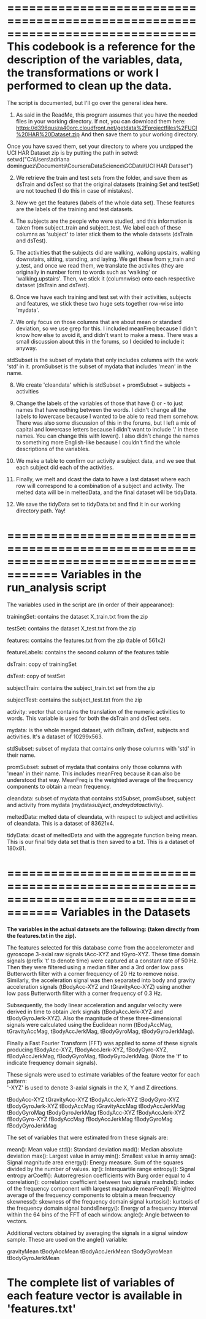 ==============================================================================
This codebook is a reference for the description of the variables, data, the transformations or work I performed to clean up the data.
==============================================================================

The script is documented, but I'll go over the general idea here.

1. As said in the ReadMe, this program assumes that you have the needed files in your working directory.
If not, you can download them here:
https://d396qusza40orc.cloudfront.net/getdata%2Fprojectfiles%2FUCI%20HAR%20Dataset.zip
And then save them to your working directory.

Once you have saved them, set your directory to where you unzipped the UCI HAR Dataset zip is by putting the path in setwd:
setwd("C:\\Users\\adriana dominguez\\Documents\\CourseraDataScience\\GCData\\UCI HAR Dataset")

2. We retrieve the train and test sets from the folder, and save them as dsTrain and dsTest so that the original datasets (training Set and testSet) are not touched (I do this in case of mistakes).

3. Now we get the features (labels of the whole data set). These features are the labels of the training and test datasets.

4. The subjects are the people who were studied, and this information is taken from subject_train and subject_test. We label each of these columns as 'subject' to later stick them to the whole datasets (dsTrain and dsTest).

5. The activities that the subjects did are walking, walking upstairs, walking downstairs, sitting, standing, and laying. We get these from y_train and y_test, and once we read them, we translate the activites (they are originally in number form) to words such as 'walking' or 'walking.upstairs'. Then, we stick it (columnwise) onto each respective dataset (dsTrain and dsTest).

6. Once we have each training and test set with their activities, subjects and features, we stick these two huge sets together row-wise into 'mydata'.

7. We only focus on those columns that are about mean or standard deviation, so we use grep for this. I included meanFreq because I didn't know how else to avoid it, and didn't want to make a mess. There was a small discussion about this in the forums, so I decided to include it anyway.

stdSubset is the subset of mydata that only includes columns with the work 'std' in it.
promSubset is the subset of mydata that includes 'mean' in the name.

8. We create 'cleandata' which is stdSubset + promSubset + subjects + activities

9. Change the labels of the variables of those that have () or - to just names that have nothing between the words. I didn't change all the labels to lowercase because I wanted to be able to read them somehow. There was also some discussion of this in the forums, but I left a mix of capital and lowercase letters because I didn't want to include '.' in these names. You can change this with lower(). I also didn't change the names to something more English-like because I couldn't find the whole descriptions of the variables.

10. We make a table to confirm our activity a subject data, and we see that each subject did each of the activities.

11. Finally, we melt and dcast the data to have a last dataset where each row will correspond to a combination of a subject and activity. The melted data will be in meltedData, and the final dataset will be tidyData.

12. We save the tidyData set to tidyData.txt and find it in our working directory path. Yay!

=====================================================================================
Variables in the run_analysis script
=====================================================================================
The variables used in the script are (in order of their appearance):

trainingSet: contains the dataset X_train.txt from the zip

testSet: contains the dataset X_test.txt from the zip

features: contains the features.txt from the zip (table of 561x2)

featureLabels: contains the second column of the features table

dsTrain: copy of trainingSet

dsTest: copy of testSet

subjectTrain: contains the subject_train.txt set from the zip

subjectTest: contains the subject_test.txt from the zip

activity: vector that contains the translation of the numeric activities to words. This variable is used for both the dsTrain and dsTest sets.

mydata: is the whole merged dataset, with dsTrain, dsTest, subjects and activities. It's a dataset of 10299x563.

stdSubset: subset of mydata that contains only those columns with 'std' in their name.

promSubset: subset of mydata that contains only those columns with 'mean' in their name. This includes meanFreq because it can also be understood that way. MeanFreq is the weighted average of the frequency components to obtain a mean frequency.

cleandata: subset of mydata that contains stdSubset, promSubset, subject and activity from mydata (mydata$subject, and mydata$activity).

meltedData: melted data of cleandata, with respect to subject and activities of cleandata. This is a dataset of 83621x4.

tidyData: dcast of meltedData and with the aggregate function being mean. This is our final tidy data set that is then saved to a txt. This is a dataset of 180x81.

=====================================================================================
Variables in the Datasets
=====================================================================================

****The variables in the actual datasets are the following: (taken directly from the features.txt in the zip).****

The features selected for this database come from the accelerometer and gyroscope 3-axial raw signals tAcc-XYZ and tGyro-XYZ. These time domain signals (prefix 't' to denote time) were captured at a constant rate of 50 Hz. Then they were filtered using a median filter and a 3rd order low pass Butterworth filter with a corner frequency of 20 Hz to remove noise. Similarly, the acceleration signal was then separated into body and gravity acceleration signals (tBodyAcc-XYZ and tGravityAcc-XYZ) using another low pass Butterworth filter with a corner frequency of 0.3 Hz. 

Subsequently, the body linear acceleration and angular velocity were derived in time to obtain Jerk signals (tBodyAccJerk-XYZ and tBodyGyroJerk-XYZ). Also the magnitude of these three-dimensional signals were calculated using the Euclidean norm (tBodyAccMag, tGravityAccMag, tBodyAccJerkMag, tBodyGyroMag, tBodyGyroJerkMag). 

Finally a Fast Fourier Transform (FFT) was applied to some of these signals producing fBodyAcc-XYZ, fBodyAccJerk-XYZ, fBodyGyro-XYZ, fBodyAccJerkMag, fBodyGyroMag, fBodyGyroJerkMag. (Note the 'f' to indicate frequency domain signals). 

These signals were used to estimate variables of the feature vector for each pattern:  
'-XYZ' is used to denote 3-axial signals in the X, Y and Z directions.

tBodyAcc-XYZ
tGravityAcc-XYZ
tBodyAccJerk-XYZ
tBodyGyro-XYZ
tBodyGyroJerk-XYZ
tBodyAccMag
tGravityAccMag
tBodyAccJerkMag
tBodyGyroMag
tBodyGyroJerkMag
fBodyAcc-XYZ
fBodyAccJerk-XYZ
fBodyGyro-XYZ
fBodyAccMag
fBodyAccJerkMag
fBodyGyroMag
fBodyGyroJerkMag

The set of variables that were estimated from these signals are: 

mean(): Mean value
std(): Standard deviation
mad(): Median absolute deviation 
max(): Largest value in array
min(): Smallest value in array
sma(): Signal magnitude area
energy(): Energy measure. Sum of the squares divided by the number of values. 
iqr(): Interquartile range 
entropy(): Signal entropy
arCoeff(): Autorregresion coefficients with Burg order equal to 4
correlation(): correlation coefficient between two signals
maxInds(): index of the frequency component with largest magnitude
meanFreq(): Weighted average of the frequency components to obtain a mean frequency
skewness(): skewness of the frequency domain signal 
kurtosis(): kurtosis of the frequency domain signal 
bandsEnergy(): Energy of a frequency interval within the 64 bins of the FFT of each window.
angle(): Angle between to vectors.

Additional vectors obtained by averaging the signals in a signal window sample. These are used on the angle() variable:

gravityMean
tBodyAccMean
tBodyAccJerkMean
tBodyGyroMean
tBodyGyroJerkMean

The complete list of variables of each feature vector is available in 'features.txt'
=====================================================================================
